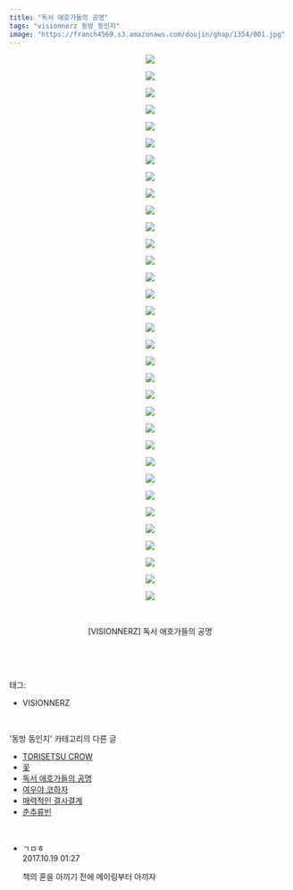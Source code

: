 ```yaml
---
title: "독서 애호가들의 공명"
tags: "visionnerz 동방_동인지"
image: "https://franch4569.s3.amazonaws.com/doujin/ghap/1354/001.jpg"
---
```

<div class="article">
<p style="text-align: center; clear: none; float: none;"><img src="{{ site.imgserver2 }}/ghap/1354/001.jpg"/></p>
<p style="text-align: center; clear: none; float: none;"><img src="{{ site.imgserver2 }}/ghap/1354/002.jpg"/></p>
<p style="text-align: center; clear: none; float: none;"><img src="{{ site.imgserver2 }}/ghap/1354/003.jpg"/></p>
<p style="text-align: center; clear: none; float: none;"><img src="{{ site.imgserver2 }}/ghap/1354/004.jpg"/></p>
<p style="text-align: center; clear: none; float: none;"><img src="{{ site.imgserver2 }}/ghap/1354/005.jpg"/></p>
<p style="text-align: center; clear: none; float: none;"><img src="{{ site.imgserver2 }}/ghap/1354/006.jpg"/></p>
<p style="text-align: center; clear: none; float: none;"><img src="{{ site.imgserver2 }}/ghap/1354/007.jpg"/></p>
<p style="text-align: center; clear: none; float: none;"><img src="{{ site.imgserver2 }}/ghap/1354/008.jpg"/></p>
<p style="text-align: center; clear: none; float: none;"><img src="{{ site.imgserver2 }}/ghap/1354/009.jpg"/></p>
<p style="text-align: center; clear: none; float: none;"><img src="{{ site.imgserver2 }}/ghap/1354/010.jpg"/></p>
<p style="text-align: center; clear: none; float: none;"><img src="{{ site.imgserver2 }}/ghap/1354/011.jpg"/></p>
<p style="text-align: center; clear: none; float: none;"><img src="{{ site.imgserver2 }}/ghap/1354/012.jpg"/></p>
<p style="text-align: center; clear: none; float: none;"><img src="{{ site.imgserver2 }}/ghap/1354/013.jpg"/></p>
<p style="text-align: center; clear: none; float: none;"><img src="{{ site.imgserver2 }}/ghap/1354/014.jpg"/></p>
<p style="text-align: center; clear: none; float: none;"><img src="{{ site.imgserver2 }}/ghap/1354/015.jpg"/></p>
<p style="text-align: center; clear: none; float: none;"><img src="{{ site.imgserver2 }}/ghap/1354/016.jpg"/></p>
<p style="text-align: center; clear: none; float: none;"><img src="{{ site.imgserver2 }}/ghap/1354/017.jpg"/></p>
<p style="text-align: center; clear: none; float: none;"><img src="{{ site.imgserver2 }}/ghap/1354/018.jpg"/></p>
<p style="text-align: center; clear: none; float: none;"><img src="{{ site.imgserver2 }}/ghap/1354/019.jpg"/></p>
<p style="text-align: center; clear: none; float: none;"><img src="{{ site.imgserver2 }}/ghap/1354/020.jpg"/></p>
<p style="text-align: center; clear: none; float: none;"><img src="{{ site.imgserver2 }}/ghap/1354/021.jpg"/></p>
<p style="text-align: center; clear: none; float: none;"><img src="{{ site.imgserver2 }}/ghap/1354/022.jpg"/></p>
<p style="text-align: center; clear: none; float: none;"><img src="{{ site.imgserver2 }}/ghap/1354/023.jpg"/></p>
<p style="text-align: center; clear: none; float: none;"><img src="{{ site.imgserver2 }}/ghap/1354/024.jpg"/></p>
<p style="text-align: center; clear: none; float: none;"><img src="{{ site.imgserver2 }}/ghap/1354/025.jpg"/></p>
<p style="text-align: center; clear: none; float: none;"><img src="{{ site.imgserver2 }}/ghap/1354/026.jpg"/></p>
<p style="text-align: center; clear: none; float: none;"><img src="{{ site.imgserver2 }}/ghap/1354/027.jpg"/></p>
<p style="text-align: center; clear: none; float: none;"><img src="{{ site.imgserver2 }}/ghap/1354/028.jpg"/></p>
<p style="text-align: center; clear: none; float: none;"><img src="{{ site.imgserver2 }}/ghap/1354/029.jpg"/></p>
<p style="text-align: center; clear: none; float: none;"><img src="{{ site.imgserver2 }}/ghap/1354/030.jpg"/></p>
<p style="text-align: center; clear: none; float: none;"><img src="{{ site.imgserver2 }}/ghap/1354/031.jpg"/></p>
<p style="text-align: center; clear: none; float: none;"><img src="{{ site.imgserver2 }}/ghap/1354/032.jpg"/></p>
<p style="text-align: center; clear: none; float: none;"><img src="{{ site.imgserver2 }}/ghap/1354/033.jpg"/></p>
<p style="text-align: center; clear: none; float: none;"><br/></p>
<p style="text-align: center; clear: none; float: none;">[VISIONNERZ] 독서 애호가들의 공명</p>
<p><br/></p>
</div><br/>
<div class="tagTrail">
<p>태그: </p>
<ul>
<li>VISIONNERZ</li>
</ul>
</div><br/>
<div class="another">
<p>'동방 동인지' 카테고리의 다른 글</p>
<ul>
<li><a href="/ghap_1356">TORISETSU CROW</a></li>
<li><a href="/ghap_1355">꽃</a></li>
<li><a href="/ghap_1354">독서 애호가들의 공명</a></li>
<li><a href="/ghap_1353">여우야 코하자</a></li>
<li><a href="/ghap_1352">매력적인 결사결계</a></li>
<li><a href="/ghap_1351">춘추류빈</a></li>
</ul>
</div><br/>
<div class="cb_module cb_fluid">
<div class="cb_wrt cb_profile">
<div class="comment">
<ul>
<li class="cb_thumb_off" id="comment15108723">
<div class="cb_comment_area">
<div class="cb_info_area">
<div class="cb_section">
<span class="cb_nick_name">ㄱㅁㅎ</span>
</div>
<div class="cb_section">
<span class="cb_date">2017.10.19 01:27 </span>
</div>
</div>
<div class="cb_dsc_comment">
<p class="cb_dsc">
											책의 혼을 아끼기 전에 메이링부터 아끼자
										</p>
</div>
</div></li>
</ul>
</div>
</div><!-- commentList close -->
</div><br/>
